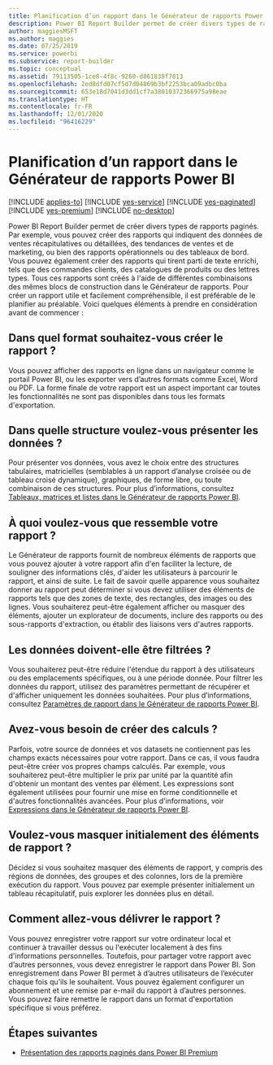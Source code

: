 ```yaml
---
title: Planification d’un rapport dans le Générateur de rapports Power BI
description: Power BI Report Builder permet de créer divers types de rapports paginés. Pour créer un rapport facilement compréhensible utile, le planifier aide.
author: maggiesMSFT
ms.author: maggies
ms.date: 07/25/2019
ms.service: powerbi
ms.subservice: report-builder
ms.topic: conceptual
ms.assetid: 79113505-1ce8-4f8c-9260-d861838f7813
ms.openlocfilehash: 2ed8dfd07cf5d7d04869b3bf2253bca09adbc0ba
ms.sourcegitcommit: 653e18d7041d3dd1cf7a38010372366975a98eae
ms.translationtype: HT
ms.contentlocale: fr-FR
ms.lasthandoff: 12/01/2020
ms.locfileid: "96416229"
---
```

# <a name="planning-a-report-in-power-bi-report-builder"></a>Planification d’un rapport dans le Générateur de rapports Power BI

[!INCLUDE [applies-to](../includes/applies-to.md)] [!INCLUDE [yes-service](../includes/yes-service.md)] [!INCLUDE [yes-paginated](../includes/yes-paginated.md)] [!INCLUDE [yes-premium](../includes/yes-premium.md)] [!INCLUDE [no-desktop](../includes/no-desktop.md)] 

Power BI Report Builder permet de créer divers types de rapports paginés. Par exemple, vous pouvez créer des rapports qui indiquent des données de ventes récapitulatives ou détaillées, des tendances de ventes et de marketing, ou bien des rapports opérationnels ou des tableaux de bord. Vous pouvez également créer des rapports qui tirent parti de texte enrichi, tels que des commandes clients, des catalogues de produits ou des lettres types. Tous ces rapports sont créés à l'aide de différentes combinaisons des mêmes blocs de construction dans le Générateur de rapports. Pour créer un rapport utile et facilement compréhensible, il est préférable de le planifier au préalable. Voici quelques éléments à prendre en considération avant de commencer :  
  
## <a name="in-what-format-do-you-want-the-report-to-appear"></a>Dans quel format souhaitez-vous créer le rapport ?
  
Vous pouvez afficher des rapports en ligne dans un navigateur comme le portail Power BI, ou les exporter vers d’autres formats comme Excel, Word ou PDF. La forme finale de votre rapport est un aspect important car toutes les fonctionnalités ne sont pas disponibles dans tous les formats d'exportation. 
  
## <a name="in-what-structure-do-you-want-to-present-the-data"></a>Dans quelle structure voulez-vous présenter les données ?
  
Pour présenter vos données, vous avez le choix entre des structures tabulaires, matricielles (semblables à un rapport d’analyse croisée ou de tableau croisé dynamique), graphiques, de forme libre, ou toute combinaison de ces structures. Pour plus d’informations, consultez [Tableaux, matrices et listes dans le Générateur de rapports Power BI](report-builder-tables-matrices-lists.md).  
  
## <a name="how-do-you-want-your-report-to-look"></a>À quoi voulez-vous que ressemble votre rapport ?
  
Le Générateur de rapports fournit de nombreux éléments de rapports que vous pouvez ajouter à votre rapport afin d'en faciliter la lecture, de souligner des informations clés, d'aider les utilisateurs à parcourir le rapport, et ainsi de suite. Le fait de savoir quelle apparence vous souhaitez donner au rapport peut déterminer si vous devez utiliser des éléments de rapports tels que des zones de texte, des rectangles, des images ou des lignes. Vous souhaiterez peut-être également afficher ou masquer des éléments, ajouter un explorateur de documents, inclure des rapports ou des sous-rapports d'extraction, ou établir des liaisons vers d'autres rapports.   
  
## <a name="should-the-data-be-filtered"></a>Les données doivent-elle être filtrées ?
  
Vous souhaiterez peut-être réduire l'étendue du rapport à des utilisateurs ou des emplacements spécifiques, ou à une période donnée. Pour filtrer les données du rapport, utilisez des paramètres permettant de récupérer et d'afficher uniquement les données souhaitées. Pour plus d’informations, consultez [Paramètres de rapport dans le Générateur de rapports Power BI](paginated-reports-parameters.md).  
  
## <a name="do-you-need-to-create-calculations"></a>Avez-vous besoin de créer des calculs ? 
  
Parfois, votre source de données et vos datasets ne contiennent pas les champs exacts nécessaires pour votre rapport. Dans ce cas, il vous faudra peut-être créer vos propres champs calculés. Par exemple, vous souhaiterez peut-être multiplier le prix par unité par la quantité afin d'obtenir un montant des ventes par élément. Les expressions sont également utilisées pour fournir une mise en forme conditionnelle et d'autres fonctionnalités avancées. Pour plus d’informations, voir [Expressions dans le Générateur de rapports Power BI](report-builder-expressions.md).  
  
## <a name="do-you-want-to-hide-report-items-initially"></a>Voulez-vous masquer initialement des éléments de rapport ?
  
Décidez si vous souhaitez masquer des éléments de rapport, y compris des régions de données, des groupes et des colonnes, lors de la première exécution du rapport. Vous pouvez par exemple présenter initialement un tableau récapitulatif, puis explorer les données plus en détail. 
  
## <a name="how-are-you-going-to-deliver-your-report"></a>Comment allez-vous délivrer le rapport ?  
  
Vous pouvez enregistrer votre rapport sur votre ordinateur local et continuer à travailler dessus ou l'exécuter localement à des fins d'informations personnelles. Toutefois, pour partager votre rapport avec d’autres personnes, vous devez enregistrer le rapport dans Power BI. Son enregistrement dans Power BI permet à d’autres utilisateurs de l’exécuter chaque fois qu’ils le souhaitent. Vous pouvez également configurer un abonnement et une remise par e-mail du rapport à d’autres personnes. Vous pouvez faire remettre le rapport dans un format d'exportation spécifique si vous préférez. 
  
## <a name="next-steps"></a>Étapes suivantes

- [Présentation des rapports paginés dans Power BI Premium](paginated-reports-report-builder-power-bi.md)

